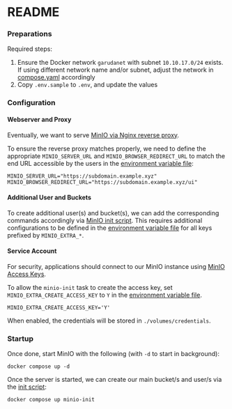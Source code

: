 # README

### Preparations

Required steps:
1. Ensure the Docker network `garudanet` with subnet `10.10.17.0/24` exists. If using different network name and/or subnet, adjust the network in [compose.yaml][url-minio-compose] accordingly
1. Copy `.env.sample` to `.env`, and update the values

### Configuration

#### Webserver and Proxy

Eventually, we want to serve [MinIO via Nginx reverse proxy][url-minio-proxy].

To ensure the reverse proxy matches properly, we need to define the appropriate `MINIO_SERVER_URL` and `MINIO_BROWSER_REDIRECT_URL` to match the end URL accessible by the users in the [environment variable file][url-minio-dotenv]:

```
MINIO_SERVER_URL="https://subdomain.example.xyz"
MINIO_BROWSER_REDIRECT_URL="https://subdomain.example.xyz/ui"
```

#### Additional User and Buckets

To create additional user(s) and bucket(s), we can add the corresponding commands accordingly via [MinIO init script][url-minio-init-script]. This requires additional configurations to be defined in the [environment variable file][url-minio-dotenv] for all keys prefixed by `MINIO_EXTRA_*`.


#### Service Account

For security, applications should connect to our MinIO instance using [MinIO Access Keys][url-minio-access-keys].

To allow the `minio-init` task to create the access key, set `MINIO_EXTRA_CREATE_ACCESS_KEY` to `Y` in the [environment variable file][url-minio-dotenv].
```
MINIO_EXTRA_CREATE_ACCESS_KEY='Y'
```

When enabled, the credentials will be stored in `./volumes/credentials`.


### Startup

Once done, start MinIO with the following (with `-d` to start in background):
```
docker compose up -d
```

Once the server is started, we can create our main bucket/s and user/s via the [init script][url-minio-init-script]:
```
docker compose up minio-init
```


<!-- Links -->
[url-minio-compose]: /minio/compose.yaml "MinIO compose file"
[url-minio-proxy]: https://min.io/docs/minio/linux/integrations/setup-nginx-proxy-with-minio.html "Configure NGINX Proxy for MinIO Server"
[url-minio-dotenv]: /minio/.env.sample "Sample MinIO environment file"
[url-minio-init-script]: /minio/volumes/init/minio-init.sh
[url-minio-access-keys]: https://min.io/docs/minio/linux/administration/identity-access-management/minio-user-management.html#access-keys "MinIO Service Accounts"
